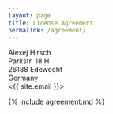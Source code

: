 ```yaml
---
layout: page
title: License Agreement
permalink: /agreement/
---
```


Alexej Hirsch  
Parkstr. 18 H  
26188 Edewecht  
Germany  
<{{ site.email }}>  

{% include agreement.md %}
